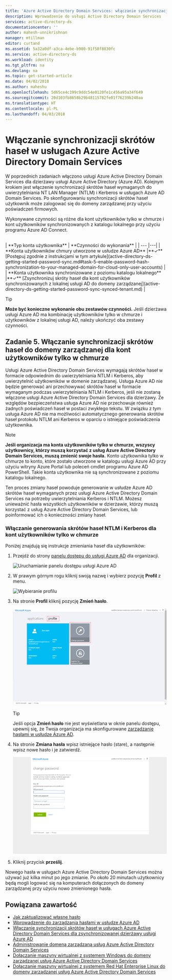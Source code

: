 ```yaml
---
title: 'Azure Active Directory Domain Services: włączanie synchronizacji skrótów haseł | Microsoft Docs'
description: Wprowadzenie do usługi Active Directory Domain Services
services: active-directory-ds
documentationcenter: ''
author: mahesh-unnikrishnan
manager: mtillman
editor: curtand
ms.assetid: 5a32a0df-a3ca-4ebe-b980-91f58f8030fc
ms.service: active-directory-ds
ms.workload: identity
ms.tgt_pltfrm: na
ms.devlang: na
ms.topic: get-started-article
ms.date: 04/02/2018
ms.author: maheshu
ms.openlocfilehash: 5d65ce4c199c9ddc54e0120fe1c456a95a34f649
ms.sourcegitcommit: 20d103fb8658b29b48115782fe01f76239b240aa
ms.translationtype: HT
ms.contentlocale: pl-PL
ms.lasthandoff: 04/03/2018
---
```

# <a name="enable-password-hash-synchronization-to-azure-active-directory-domain-services"></a>Włączanie synchronizacji skrótów haseł w usługach Azure Active Directory Domain Services
W poprzednich zadaniach włączono usługi Azure Active Directory Domain Services dla dzierżawy usługi Azure Active Directory (Azure AD). Kolejnym krokiem jest włączenie synchronizacji skrótów haseł wymaganych do uwierzytelniania NT LAN Manager (NTLM) i Kerberos w usługach Azure AD Domain Services. Po skonfigurowaniu synchronizacji skrótów haseł użytkownik może zalogować się do domeny zarządzanej przy użyciu poświadczeń firmowych.

Wykonywane czynności są różne dla kont użytkowników tylko w chmurze i kont użytkowników synchronizowanych z katalogu lokalnego przy użyciu programu Azure AD Connect. 

<br>
| **Typ konta użytkownika** | **Czynności do wykonania** |
| --- |---|
| **Konta użytkowników chmury utworzone w usłudze Azure AD** |**&#x2713;** [Postępuj zgodnie z instrukcjami w tym artykule](active-directory-ds-getting-started-password-sync.md#task-5-enable-password-hash-synchronization-to-your-managed-domain-for-cloud-only-user-accounts) |
| **Konta użytkownika synchronizowane z poziomu katalogu lokalnego** |**&#x2713;** [Zsynchronizuj skróty haseł dla kont użytkowników synchronizowanych z lokalnej usługi AD do domeny zarządzanej](active-directory-ds-getting-started-password-sync-synced-tenant.md) | 

<br>

> [!TIP]
> **Może być konieczne wykonanie obu zestawów czynności.**
> Jeśli dzierżawa usługi Azure AD ma kombinację użytkowników tylko w chmurze i użytkowników z lokalnej usługi AD, należy ukończyć oba zestawy czynności.
>

## <a name="task-5-enable-password-hash-synchronization-to-your-managed-domain-for-cloud-only-user-accounts"></a>Zadanie 5. Włączanie synchronizacji skrótów haseł do domeny zarządzanej dla kont użytkowników tylko w chmurze
Usługi Azure Active Directory Domain Services wymagają skrótów haseł w formacie odpowiednim do uwierzytelniania NTLM i Kerberos, aby uwierzytelnić użytkowników w domenie zarządzanej. Usługa Azure AD nie będzie generować ani przechowywać skrótów haseł w formacie wymaganym podczas uwierzytelniania NTLM i Kerberos, jeśli nie zostaną włączone usługi Azure Active Directory Domain Services dla dzierżawy. Ze względów bezpieczeństwa usługa Azure AD nie przechowuje również żadnych poświadczeń haseł w postaci zwykłego tekstu. W związku z tym usługa Azure AD nie ma możliwości automatycznego generowania skrótów haseł protokołu NTLM ani Kerberos w oparciu o istniejące poświadczenia użytkownika.

> [!NOTE]
> **Jeśli organizacja ma konta użytkowników tylko w chmurze, wszyscy użytkownicy, którzy muszą korzystać z usług Azure Active Directory Domain Services, muszą zmienić swoje hasła.** Konto użytkownika tylko w chmurze to konto, które zostało utworzone w katalogu usługi Azure AD przy użyciu witryny Azure Portal lub poleceń cmdlet programu Azure AD PowerShell. Takie konta użytkownika nie są synchronizowane z poziomu katalogu lokalnego.
>
>

Ten proces zmiany haseł powoduje generowanie w usłudze Azure AD skrótów haseł wymaganych przez usługi Azure Active Directory Domain Services na potrzeby uwierzytelniania Kerberos i NTLM. Możesz unieważnić hasła wszystkich użytkowników w dzierżawie, którzy muszą korzystać z usług Azure Active Directory Domain Services, lub poinformować ich o konieczności zmiany haseł.

### <a name="enable-ntlm-and-kerberos-password-hash-generation-for-a-cloud-only-user-account"></a>Włączanie generowania skrótów haseł NTLM i Kerberos dla kont użytkowników tylko w chmurze
Poniżej znajdują się instrukcje zmieniania haseł dla użytkowników:

1. Przejdź do strony [panelu dostępu do usługi Azure AD](http://myapps.microsoft.com) dla organizacji.

    ![Uruchamianie panelu dostępu usługi Azure AD](./media/active-directory-domain-services-getting-started/access-panel.png)

2. W prawym górnym rogu kliknij swoją nazwę i wybierz pozycję **Profil** z menu.

    ![Wybieranie profilu](./media/active-directory-domain-services-getting-started/select-profile.png)

3. Na stronie **Profil** kliknij pozycję **Zmień hasło**.

    ![Kliknięcie pozycji „Zmień hasło”](./media/active-directory-domain-services-getting-started/user-change-password.png)

   > [!TIP]
   > Jeśli opcja **Zmień hasło** nie jest wyświetlana w oknie panelu dostępu, upewnij się, że Twoja organizacja ma skonfigurowane [zarządzanie hasłami w usłudze Azure AD](../active-directory/active-directory-passwords-getting-started.md).
   >
   >
4. Na stronie **Zmiana hasła** wpisz istniejące hasło (stare), a następnie wpisz nowe hasło i je zatwierdź.

    ![Użytkownik zmienia hasło](./media/active-directory-domain-services-getting-started/user-change-password2.png)

5. Kliknij przycisk **prześlij**.

Nowego hasła w usługach Azure Active Directory Domain Services można używać już kilka minut po jego zmianie. Po około 20 minutach użytkownicy będą mogli logować się na komputerach dołączonych do domeny zarządzanej przy użyciu nowo zmienionego hasła.

## <a name="related-content"></a>Powiązana zawartość
* [Jak zaktualizować własne hasło](../active-directory/active-directory-passwords-update-your-own-password.md)
* [Wprowadzenie do zarządzania hasłami w usłudze Azure AD](../active-directory/active-directory-passwords-getting-started.md)
* [Włączanie synchronizacji skrótów haseł w usługach Azure Active Directory Domain Services dla zsynchronizowanej dzierżawy usługi Azure AD](active-directory-ds-getting-started-password-sync-synced-tenant.md)
* [Administrowanie domeną zarządzaną usług Azure Active Directory Domain Services](active-directory-ds-admin-guide-administer-domain.md)
* [Dołączanie maszyny wirtualnej z systemem Windows do domeny zarządzanej usług Azure Active Directory Domain Services](active-directory-ds-admin-guide-join-windows-vm.md)
* [Dołączanie maszyny wirtualnej z systemem Red Hat Enterprise Linux do domeny zarządzanej usług Azure Active Directory Domain Services](active-directory-ds-admin-guide-join-rhel-linux-vm.md)
